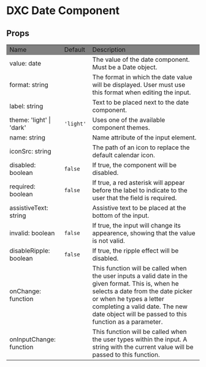 # DXC Date Component

## Props

<table>
    <tr style="background-color: grey">
        <td>Name</td>
        <td>Default</td>
        <td>Description</td>
    </tr>
    <tr>
        <td>value: date</td>
        <td></td>
        <td>The value of the date component. Must be a Date object.</td>
    </tr>
    <tr>
        <td>format: string</td>
        <td></td>
        <td>The format in which the date value will be displayed. User must use this format when editing the input.</td>
    </tr>
    <tr>
        <td>label: string</td>
        <td></td>
        <td>Text to be placed next to the date component.</td>
    </tr>
    <tr>
        <td>theme: 'light' | 'dark'</td>
        <td><code>'light'</code></td>
        <td>Uses one of the available component themes.</td>
    </tr>
    <tr>
        <td>name: string</td>
        <td></td>
        <td>Name attribute of the input element.</td>
    </tr>
    <tr>
        <td>iconSrc: string</td>
        <td></td>
        <td>The path of an icon to replace the default calendar icon.</td>
    </tr>
    <tr>
        <td>disabled: boolean</td>
        <td><code>false</code></td>
        <td>If true, the component will be disabled.</td>
    </tr>
    <tr>
        <td>required: boolean</td>
        <td><code>false</code></td>
        <td>If true, a red asterisk will appear before the label to indicate to the user that the field is required.</td>
    </tr>
    <tr>
        <td>assistiveText: string</td>
        <td></td>
        <td>Assistive text to be placed at the bottom of the input.</td>
    </tr>
    <tr>
        <td>invalid: boolean</td>
        <td><code>false</code></td>
        <td>If true, the input will change its appearence, showing that the value is not valid.</td>
    </tr>
    <tr>
        <td>disableRipple: boolean</td>
        <td><code>false</code></td>
        <td>If true, the ripple effect will be disabled.</td>
    </tr>
    <tr>
        <td>onChange: function</td>
        <td></td>
        <td>This function will be called when the user inputs a valid date in the given format. This is, when he selects a date from the date picker or when he types a letter completing a valid date. The new date object will be passed to this function as a parameter.<br>
        </td>
    </tr>
    <tr>
        <td>onInputChange: function</td>
        <td></td>
        <td>This function will be called when the user types within the input. A string with the current value will be passed to this function.<br>
        </td>
    </tr>
</table>

